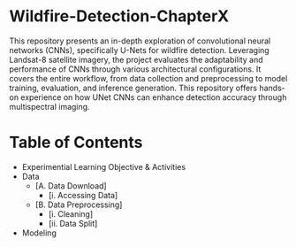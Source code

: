 # Wildfire-Detection-ChapterX
This repository presents an in-depth exploration of convolutional neural networks (CNNs), specifically U-Nets for wildfire detection. Leveraging Landsat-8 satellite imagery, the project evaluates the adaptability and performance of CNNs through various architectural configurations. It covers the entire workflow, from data collection and preprocessing to model training, evaluation, and inference generation. This repository offers hands-on experience on how UNet CNNs can enhance detection accuracy through multispectral imaging.

# Table of Contents
* Experimential Learning Objective & Activities
* Data
  - [A. Data Download]
    - [i. Accessing Data] 
  - [B. Data Preprocessing]
    - [i. Cleaning]
    - [ii. Data Split] 
* Modeling 
